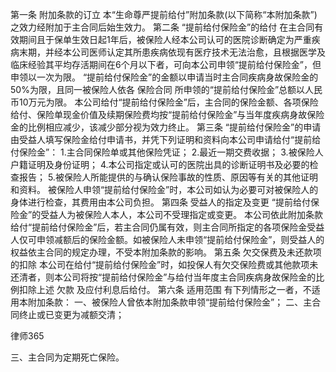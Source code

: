 
 第一条 附加条款的订立 
 本“生命尊严提前给付”附加条款(以下简称“本附加条款”)之效力经附加于主合同后始生效力。 
 第二条 “提前给付保险金”的给付 
 在主合同有效期间且于保单生效日起1年后，被保险人经本公司认可的医院诊断确定为严重疾病末期，并经本公司医师认定其所患疾病依现有医疗技术无法治愈，且根据医学及临床经验其平均存活期间在6个月以下者，可向本公司申领“提前给付保险金”，但申领以一次为限。 
 “提前给付保险金”的金额以申请当时主合同疾病身故保险金的50%为限，且同一被保险人依各
保险合同
所申领的“提前给付保险金”总额以人民币10万元为限。 
 本公司给付“提前给付保险金”后，主合同的保险金额、各项保险给付、保险单现金价值及续期保险费均按“提前给付保险金”与当年度疾病身故保险金的比例相应减少，该减少部分视为效力终止。 
 第三条 “提前给付保险金”的申请 
 由受益人填写保险金给付申请书，并凭下列证明和资料向本公司申请给付“提前给付保险金”： 
 1.主合同保险单或其他保险凭证； 
 2.最近一期交费收据； 
 3.被保险人户籍证明及身份证明； 
 4.本公司指定或认可的医院出具的诊断证明书及必要的检查报告； 
 5.被保险人所能提供的与确认保险事故的性质、原因等有关的其他证明和资料。 
 被保险人申领“提前给付保险金”时，本公司如认为必要可对被保险人的身体进行检查，其费用由本公司负担。 
 第四条 受益人的指定及变更 
 “提前给付保险金”的受益人为被保险人本人，本公司不受理指定或变更。 
 本公司依此附加条款给付“提前给付保险金”后，若主合同仍属有效，则主合同所指定的各项保险金受益人仅可申领减额后的保险金额。如被保险人未申领“提前给付保险金”，则受益人的权益依主合同的规定办理，不受本附加条款的影响。 
 第五条 欠交保费及未还款项的扣除 
 本公司在给付“提前给付保险金”时，如投保人有欠交保险费或其他款项未还清者，则本公司将按“提前给付保险金”与给付当年度主合同疾病身故保险金的比例扣除上述
欠款
及应付利息后给付。 
 第六条 适用范围 
 有下列情形之一者，不适用本附加条款： 
 一、被保险人曾依本附加条款申领“提前给付保险金”； 
 二、主合同终止或已变更为减额交清； 




 
律师365






 三、主合同为定期死亡保险。 


 

 
 
 
 
 
  


  
 

  


  


  
 
 
 
 

